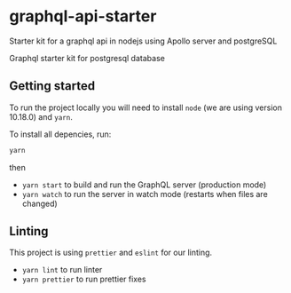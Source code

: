 # graphql-api-starter

Starter kit for a graphql api in nodejs using Apollo server and postgreSQL

Graphql starter kit for postgresql database

## Getting started

To run the project locally you will need to install `node` (we are using version 10.18.0) and `yarn`.

To install all depencies, run:

```bash
yarn
```

then

- `yarn start` to build and run the GraphQL server (production mode)
- `yarn watch` to run the server in watch mode (restarts when files are changed)

## Linting

This project is using `prettier` and `eslint` for our linting.

- `yarn lint` to run linter
- `yarn prettier` to run prettier fixes

